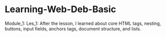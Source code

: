 # Learning-Web-Deb-Basic
Module_1: 
    Les_1: After the lesson, I learned about core HTML tags, nesting, buttons, input fields, anchors tags, document structure, and lists.
